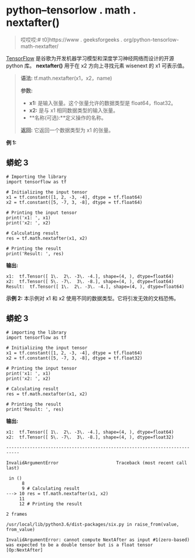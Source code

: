 # python–tensorlow . math . nextafter()

> 哎哎哎:# t0]https://www . geeksforgeeks . org/python-tensorlow-math-nextafter/

[TensorFlow](https://www.geeksforgeeks.org/introduction-to-tensorflow/) 是谷歌为开发机器学习模型和深度学习神经网络而设计的开源 python 库。 **nextafter()** 用于在 x2 方向上寻找元素 wisenext 的 x1 可表示值。

> **语法:** tf.math.nextafter(x1，x2，name)
> 
> **参数:**
> 
> *   **x1:** 是输入张量。这个张量允许的数据类型是 float64，float32。
> *   **x2:** 是与 x1 相同数据类型的输入张量。
> *   **名称(可选):**定义操作的名称。
> 
> **返回:**
> 它返回一个数据类型为 x1 的张量。

**例 1:**

## 蟒蛇 3

```
# Importing the library
import tensorflow as tf

# Initializing the input tensor
x1 = tf.constant([1, 2, -3, -4], dtype = tf.float64)
x2 = tf.constant([5, -7, 3, -8], dtype = tf.float64)

# Printing the input tensor
print('x1: ', x1)
print('x2: ', x2)

# Calculating result
res = tf.math.nextafter(x1, x2)

# Printing the result
print('Result: ', res)
```

**输出:**

```
x1:  tf.Tensor([ 1\.  2\. -3\. -4.], shape=(4, ), dtype=float64)
x2:  tf.Tensor([ 5\. -7\.  3\. -8.], shape=(4, ), dtype=float64)
Result:  tf.Tensor([ 1\.  2\. -3\. -4.], shape=(4, ), dtype=float64)

```

**示例 2:** 本示例对 x1 和 x2 使用不同的数据类型。它将引发无效的文档恐怖。

## 蟒蛇 3

```
# importing the library
import tensorflow as tf

# Initializing the input tensor
x1 = tf.constant([1, 2, -3, -4], dtype = tf.float64)
x2 = tf.constant([5, -7, 3, -8], dtype = tf.float32)

# Printing the input tensor
print('x1: ', x1)
print('x2: ', x2)

# Calculating result
res = tf.math.nextafter(x1, x2)

# Printing the result
print('Result: ', res)
```

**输出:**

```
x1:  tf.Tensor([ 1\.  2\. -3\. -4.], shape=(4, ), dtype=float64)
x2:  tf.Tensor([ 5\. -7\.  3\. -8.], shape=(4, ), dtype=float32)

---------------------------------------------------------------------------

InvalidArgumentError                      Traceback (most recent call last)

 in ()
      8 
      9 # Calculating result
---> 10 res = tf.math.nextafter(x1, x2)
     11 
     12 # Printing the result

2 frames

/usr/local/lib/python3.6/dist-packages/six.py in raise_from(value, from_value)

InvalidArgumentError: cannot compute NextAfter as input #1(zero-based) was expected to be a double tensor but is a float tensor [Op:NextAfter]

```